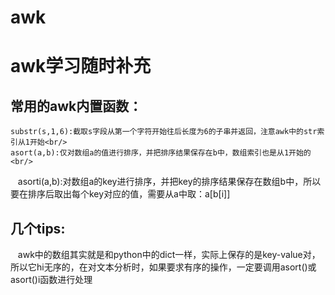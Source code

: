 # awk
# awk学习随时补充
## 常用的awk内置函数：<br/>
    substr(s,1,6):截取s字段从第一个字符开始往后长度为6的子串并返回，注意awk中的str索引从1开始<br/>
    asort(a,b):仅对数组a的值进行排序，并把排序结果保存在b中，数组索引也是从1开始的<br/>
    asorti(a,b):对数组a的key进行排序，并把key的排序结果保存在数组b中，所以要在排序后取出每个key对应的值，需要从a中取：a[b[i]]<br/>
## 几个tips:<br/>
    awk中的数组其实就是和python中的dict一样，实际上保存的是key-value对，所以它hi无序的，在对文本分析时，如果要求有序的操作，一定要调用asort()或asort()i函数进行处理<br/>
